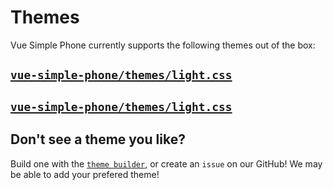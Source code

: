# Themes

Vue Simple Phone currently supports the following themes out of the box:

## [`vue-simple-phone/themes/light.css`](https://github.com/BjornTheProgrammer/vue-simple-phone/blob/main/src/themes/light.css)

<Suspense>
	<ThemedVueSimplePhone theme="light" />
</Suspense>


## [`vue-simple-phone/themes/light.css`](https://github.com/BjornTheProgrammer/vue-simple-phone/blob/main/src/themes/dark.css)

<Suspense>
	<ThemedVueSimplePhone theme="dark" />
</Suspense>

## Don't see a theme you like?

<script setup>
import { useData } from 'vitepress'

const { site, theme, page, frontmatter } = useData()
</script>

Build one with the [`theme builder`](./theme-builder.md), or create an <a :href="`${theme.socialLinks.find(social => social.icon === 'github').link}/issues`" target="_blank" rel="noreferrer">`issue`</a> on our GitHub! We may be able to add your prefered theme!
